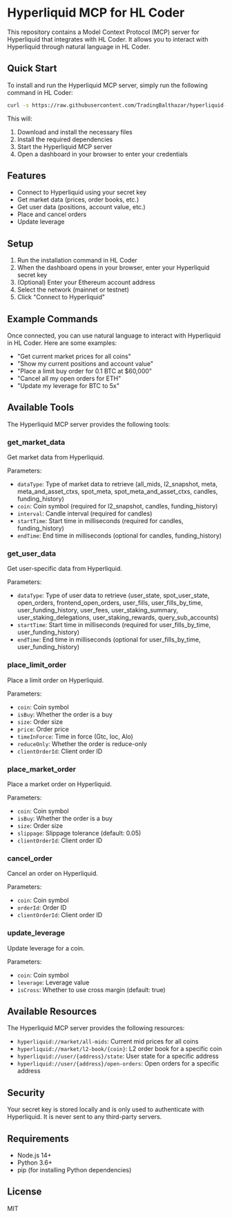 # Hyperliquid MCP for HL Coder

This repository contains a Model Context Protocol (MCP) server for Hyperliquid that integrates with HL Coder. It allows you to interact with Hyperliquid through natural language in HL Coder.

## Quick Start

To install and run the Hyperliquid MCP server, simply run the following command in HL Coder:

```bash
curl -s https://raw.githubusercontent.com/TradingBalthazar/hyperliquid-mcp-v2/main/install-and-run.sh | bash
```

This will:
1. Download and install the necessary files
2. Install the required dependencies
3. Start the Hyperliquid MCP server
4. Open a dashboard in your browser to enter your credentials

## Features

- Connect to Hyperliquid using your secret key
- Get market data (prices, order books, etc.)
- Get user data (positions, account value, etc.)
- Place and cancel orders
- Update leverage

## Setup

1. Run the installation command in HL Coder
2. When the dashboard opens in your browser, enter your Hyperliquid secret key
3. (Optional) Enter your Ethereum account address
4. Select the network (mainnet or testnet)
5. Click "Connect to Hyperliquid"

## Example Commands

Once connected, you can use natural language to interact with Hyperliquid in HL Coder. Here are some examples:

- "Get current market prices for all coins"
- "Show my current positions and account value"
- "Place a limit buy order for 0.1 BTC at $60,000"
- "Cancel all my open orders for ETH"
- "Update my leverage for BTC to 5x"

## Available Tools

The Hyperliquid MCP server provides the following tools:

### get_market_data

Get market data from Hyperliquid.

Parameters:
- `dataType`: Type of market data to retrieve (all_mids, l2_snapshot, meta, meta_and_asset_ctxs, spot_meta, spot_meta_and_asset_ctxs, candles, funding_history)
- `coin`: Coin symbol (required for l2_snapshot, candles, funding_history)
- `interval`: Candle interval (required for candles)
- `startTime`: Start time in milliseconds (required for candles, funding_history)
- `endTime`: End time in milliseconds (optional for candles, funding_history)

### get_user_data

Get user-specific data from Hyperliquid.

Parameters:
- `dataType`: Type of user data to retrieve (user_state, spot_user_state, open_orders, frontend_open_orders, user_fills, user_fills_by_time, user_funding_history, user_fees, user_staking_summary, user_staking_delegations, user_staking_rewards, query_sub_accounts)
- `startTime`: Start time in milliseconds (required for user_fills_by_time, user_funding_history)
- `endTime`: End time in milliseconds (optional for user_fills_by_time, user_funding_history)

### place_limit_order

Place a limit order on Hyperliquid.

Parameters:
- `coin`: Coin symbol
- `isBuy`: Whether the order is a buy
- `size`: Order size
- `price`: Order price
- `timeInForce`: Time in force (Gtc, Ioc, Alo)
- `reduceOnly`: Whether the order is reduce-only
- `clientOrderId`: Client order ID

### place_market_order

Place a market order on Hyperliquid.

Parameters:
- `coin`: Coin symbol
- `isBuy`: Whether the order is a buy
- `size`: Order size
- `slippage`: Slippage tolerance (default: 0.05)
- `clientOrderId`: Client order ID

### cancel_order

Cancel an order on Hyperliquid.

Parameters:
- `coin`: Coin symbol
- `orderId`: Order ID
- `clientOrderId`: Client order ID

### update_leverage

Update leverage for a coin.

Parameters:
- `coin`: Coin symbol
- `leverage`: Leverage value
- `isCross`: Whether to use cross margin (default: true)

## Available Resources

The Hyperliquid MCP server provides the following resources:

- `hyperliquid://market/all-mids`: Current mid prices for all coins
- `hyperliquid://market/l2-book/{coin}`: L2 order book for a specific coin
- `hyperliquid://user/{address}/state`: User state for a specific address
- `hyperliquid://user/{address}/open-orders`: Open orders for a specific address

## Security

Your secret key is stored locally and is only used to authenticate with Hyperliquid. It is never sent to any third-party servers.

## Requirements

- Node.js 14+
- Python 3.6+
- pip (for installing Python dependencies)

## License

MIT